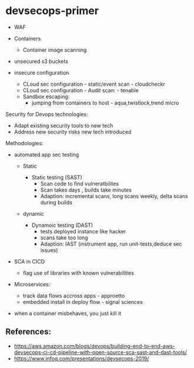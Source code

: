 # devsecops-primer

- WAF

- Containers
    - Container image scanning


- unsecured s3 buckets

- insecure configuration
    - CLoud sec configuration - static/event scan - cloudcheckr
    - CLoud sec configuration - Audit scan:  - tenable
    - Sandbox escaping:
        - jumping from containers to host - aqua,twistlock,trend micro

Security for Devops technologies:
- Adapt existing security tools to new tech
- Address new security risks new tech introduced


Methodologies:

- automated app sec testing
    - Static
        - Static testing (SAST)
            - Scan code to find vulneratbilites
            - Scan takes days , builds take minutes
            - Adaption: incremental scans, long scans weekly, delta scans during builds

    - dynamic
        - Dynamoic testing (DAST)
            - tests deployed instance like hacker
            - scans take too long
            - Adaption: IAST (instrument app, run unit-tests,deduce sec issues)
            
- SCA in CICD
    - flag use of libraries with known vulnerabilities

- Microservices:

    - track data flows accross apps - approetto
    - embedded install in deploy flow - signal sciences

- when a container misbehaves, you just kill it 


## References:
- https://aws.amazon.com/blogs/devops/building-end-to-end-aws-devsecops-ci-cd-pipeline-with-open-source-sca-sast-and-dast-tools/
- https://www.infoq.com/presentations/devsecops-2019/
